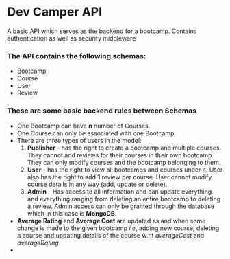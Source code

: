 # Dev Camper API
A basic API which serves as the backend for a bootcamp. Contains authentication as well as security middleware


### The API contains the following schemas:
- Bootcamp
- Course
- User
- Review

### These are some basic backend rules between Schemas
- One Bootcamp can have __n__ number of Courses.
- One Course can only be associated with one Bootcamp.
- There are three types of users in the model:
  1. __Publisher__ - has the right to create a bootcamp and multiple courses. They cannot add reviews for their courses in their own bootcamp. They can only modify courses and the bootcamp belonging to them.
  2. __User__ - has the right to view all bootcamps and courses under it. User also has the right to add __1__ review per course. User cannot modify course details in any way (add, update or delete).
  3. __Admin__ - Has access to all information and can update everything and everything ranging from deleting an entire bootcamp to deleting a review. Admin access can only be granted through the database which in this case is __MongoDB__.
- __Average Rating__ and __Average Cost__ are updated as and when some change is made to the given bootcamp _i.e_, adding new course, deleting a course and updating details of the course w.r.t _averageCost_ and _averageRating_
- 
